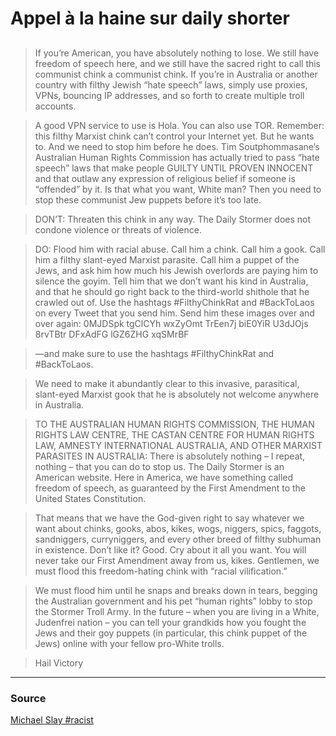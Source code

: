 # Appel à la haine sur daily shorter

## 

> If you’re American, you have absolutely nothing to lose. We still have freedom of speech here, and we still have the sacred right to call this communist chink a communist chink. If you’re in Australia or another country with filthy Jewish “hate speech” laws, simply use proxies, VPNs, bouncing IP addresses, and so forth to create multiple troll accounts.
> 

> A good VPN service to use is Hola. You can also use TOR. Remember: this filthy Marxist chink can’t control your Internet yet. But he wants to. And we need to stop him before he does. Tim Soutphommasane’s Australian Human Rights Commission has actually tried to pass “hate speech” laws that make people GUILTY UNTIL PROVEN INNOCENT and that outlaw any expression of religious belief if someone is “offended” by it. Is that what you want, White man? Then you need to stop these communist Jew puppets before it’s too late.
> 

> DON’T: Threaten this chink in any way. The Daily Stormer does not condone violence or threats of violence.
> 

> DO: Flood him with racial abuse. Call him a chink. Call him a gook. Call him a filthy slant-eyed Marxist parasite. Call him a puppet of the Jews, and ask him how much his Jewish overlords are paying him to silence the goyim. Tell him that we don’t want his kind in Australia, and that he should go right back to the third-world shithole that he crawled out of. Use the hashtags #FilthyChinkRat and #BackToLaos on every Tweet that you send him. Send him these images over and over again: 0MJDSpk tgClCYh wxZyOmt TrEen7j biE0YiR U3dJOjs 8rvTBtr DFxAdFG lGZ6ZHG xqSMrBF
> 

> —and make sure to use the hashtags #FilthyChinkRat and #BackToLaos.
> 

> We need to make it abundantly clear to this invasive, parasitical, slant-eyed Marxist gook that he is absolutely not welcome anywhere in Australia.
> 

> TO THE AUSTRALIAN HUMAN RIGHTS COMMISSION, THE HUMAN RIGHTS LAW CENTRE, THE CASTAN CENTRE FOR HUMAN RIGHTS LAW, AMNESTY INTERNATIONAL AUSTRALIA, AND OTHER MARXIST PARASITES IN AUSTRALIA: There is absolutely nothing – I repeat, nothing – that you can do to stop us. The Daily Stormer is an American website. Here in America, we have something called freedom of speech, as guaranteed by the First Amendment to the United States Constitution.
> 

> That means that we have the God-given right to say whatever we want about chinks, gooks, abos, kikes, wogs, niggers, spics, faggots, sandniggers, curryniggers, and every other breed of filthy subhuman in existence. Don’t like it? Good. Cry about it all you want. You will never take our First Amendment away from us, kikes. Gentlemen, we must flood this freedom-hating chink with “racial vilification.”
> 

> We must flood him until he snaps and breaks down in tears, begging the Australian government and his pet “human rights” lobby to stop the Stormer Troll Army. In the future – when you are living in a White, Judenfrei nation – you can tell your grandkids how you fought the Jews and their goy puppets (in particular, this chink puppet of the Jews) online with your fellow pro-White trolls.
> 

> Hail Victory
> 

---

### Source

[Michael Slay #racist](https://fstdt.com/33B5)